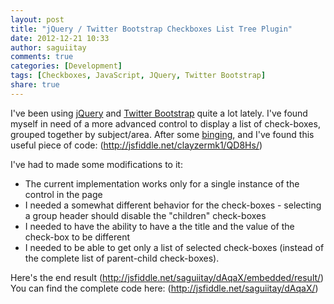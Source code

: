 ```yaml
---
layout: post
title: "jQuery / Twitter Bootstrap Checkboxes List Tree Plugin"
date: 2012-12-21 10:33
author: saguiitay
comments: true
categories: [Development]
tags: [Checkboxes, JavaScript, JQuery, Twitter Bootstrap]
share: true
---
```

I've been using [jQuery](http://jquery.com/) and [Twitter Bootstrap](http://twitter.github.com/bootstrap/) quite a lot lately.
I've found myself in need of a more advanced control to display a list of check-boxes, grouped together by subject/area.
After some [binging](http://bing.com), and I've found this useful piece of code: (http://jsfiddle.net/clayzermk1/QD8Hs/)

I've had to made some modifications to it:

- The current implementation works only for a single instance of the control in the page
- I needed a somewhat different behavior for the check-boxes - selecting a group header should disable the "children" check-boxes
- I needed to have the ability to have a the title and the value of the check-box to be different
- I needed to be able to get only a list of selected check-boxes (instead of the complete list of parent-child check-boxes).

Here's the end result (http://jsfiddle.net/saguiitay/dAqaX/embedded/result/) You can find the complete code here: (http://jsfiddle.net/saguiitay/dAqaX/)